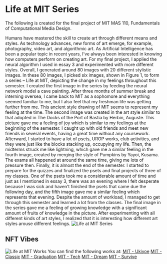 # Life at MIT Series

The following is created for the final project of MIT MAS 110, Fundamentals of Computational Media Design. 

Humans have mastered the skill to create art through different means and styles. As technology advances, new forms of art emerge, for example, photography, video art, and algorithmic art. As Artificial Intelligence has been a popular topic in recent years, I’ve always been interested in knowing how computers perform on creating art. For my final project, I applied the neural algorithm I used in essay 3 and experimented with more different styles. Overall, I generated around 80 images with 20 different stylistic images. In these 80 images, I picked six images, shown in Figure 1, to form a series – Life at MIT, depicting the change in my feelings throughout this semester. I created the first image in the series by feeding the neural network model a cave painting. After three months of summer break and interning oversea, I came back to MIT as a sophomore and everything seemed familiar to me, but I also feel that my freshman life was getting further from me. This ancient style drawing of MIT seems to represent my feeling at the time. The second image was created in the art style similar to that adopted in The Docks of the Port of Bastia by Herbin, Auguste. This picture gave me a feeling of joy which is similar to my feelings at the beginning of the semester. I caught up with old friends and meet new friends in several events, having a great time without any coursework. Afterward, I started to have a lot of psets, UROP works, club activities, and they were just like the blocks stacking up, occupying my life. Then, the midterms struck me like lightning, which gave me a similar feeling in the fourth image, created by merging the style of Pumpkins by Yayoi, Kusama. The exams all happened at around the same time, giving me lots of pressure then. Finally, it is almost the end of the semester. I started to prepare for the quizzes and finalized the psets and final projects of three of my classes. One of the psets took me a considerable amount of time and just as I mentioned in essay 3, there was an evening where I felt desperate because I was sick and haven’t finished the psets that came due the following day, and the fifth image gave me a similar feeling which represents that evening. Despite the amount of workload, I managed to get through this semester and learned a lot from the classes. The final image in the series gave me a feeling of growing knowledge with a significant amount of fruits of knowledge in the picture. After experimenting with all different kinds of art styles, I realized that it is interesting how different art styles arouse different feelings.
![Life at MIT Series](/asset/image/projects/mas_project_works.png)

## NFT Vibes
![Life at MIT Works](/asset/image/projects/mas_artworks.png)
You can find the following works at:
[MIT - Ukiyoe](https://www.oursong.com/vibe/grqjlpqw)
[MIT - Classic](https://www.oursong.com/vibe/lramjedr)
[MIT - Graduation](https://www.oursong.com/vibe/dwlxnbyw)
[MIT - Tech](https://www.oursong.com/vibe/orznqaer)
[MIT - Dream](https://www.oursong.com/vibe/vrdgapow)
[MIT - Survive](https://www.oursong.com/vibe/drpjaker)
